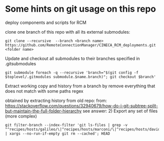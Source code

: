 # Some hints on git usage on this repo
deploy components and scripts for RCM

clone one branch of this repo with all its external submodules:

    git clone --recursive  --branch <branch name> https://github.com/RemoteConnectionManager/CINECA_RCM_deployments.git <folder name>

Update and checkout all submodules to their branches specified in .gitsubmodules

    git submodule foreach -q --recursive 'branch="$(git config -f $toplevel/.gitmodules submodule.$name.branch)"; git checkout $branch'


Extract working copy and history from a branch by remove everything that does not match with some paths regex

obtained by extracting history from old repo:
from: https://stackoverflow.com/questions/32940679/how-do-i-git-subtree-split-but-maintain-the-full-folder-hierarchy
see answer: 2) Export any set of files (more complex)


    git filter-branch --index-filter 'git ls-files | grep -v "^recipes/hosts/galileo/\|^recipes/hosts/marconi/\|^recipes/hosts/davide/"  | xargs --no-run-if-empty git rm --cached'; HEAD


    

